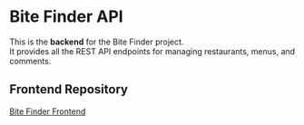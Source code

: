 # Bite Finder API

This is the **backend** for the Bite Finder project.  
It provides all the REST API endpoints for managing restaurants, menus, and comments.

## Frontend Repository

[Bite Finder Frontend](https://github.com/Sayed-Ali-GA/bite-finder-front-end)

